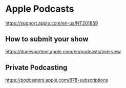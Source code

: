 # Apple Podcasts
https://support.apple.com/en-us/HT201859

## How to submit your show
https://itunespartner.apple.com/en/podcasts/overview

## Private Podcasting
https://podcasters.apple.com/878-subscriptions
